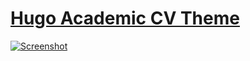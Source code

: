 # [Hugo Academic CV Theme](https://github.com/HugoBlox/theme-academic-cv)

[![Screenshot](.github/preview.webp)](https://hugoblox.com/templates/)
